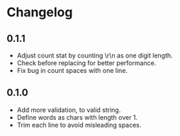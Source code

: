 # Changelog

## 0.1.1

* Adjust count stat by counting \r\n as one digit length.
* Check before replacing for better performance.
* Fix bug in count spaces with one line.

## 0.1.0

* Add more validation, to valid string.
* Define words as chars with length over 1.
* Trim each line to avoid misleading spaces.
